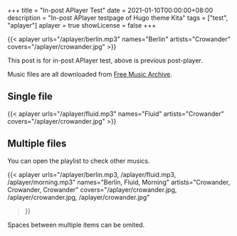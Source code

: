 +++
title = "In-post APlayer Test"
date = 2021-01-10T00:00:00+08:00
description = "In-post APlayer testpage of Hugo theme Kita"
tags = ["test", "aplayer"]
aplayer = true
showLicense = false
+++

{{< aplayer urls="/aplayer/berlin.mp3" names="Berlin" artists="Crowander" covers="/aplayer/crowander.jpg" >}}

This post is for in-post APlayer test, above is previous post-player.

Music files are all downloaded from [Free Music Archive](https://freemusicarchive.org).

<!--more-->

## Single file

{{< aplayer urls="/aplayer/fluid.mp3" names="Fluid" artists="Crowander" covers="/aplayer/crowander.jpg" >}}

## Multiple files

You can open the playlist to check other musics.

{{<
  aplayer
  urls="/aplayer/berlin.mp3, /aplayer/fluid.mp3, /aplayer/morning.mp3"
  names="Berlin, Fluid, Morning"
  artists="Crowander, Crowander, Crowander"
  covers="/aplayer/crowander.jpg, /aplayer/crowander.jpg, /aplayer/crowander.jpg"
>}}

Spaces between multiple items can be omited.
